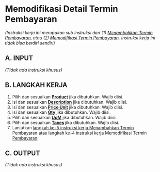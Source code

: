 # Memodifikasi Detail Termin Pembayaran

*(Instruksi kerja ini merupakan sub instruksi dari (1) [Menambahkan Termin Pembayaran](./menambahkan-termin.md), atau (2) [Memodifikasi Termin Pembayaran](./memodifikasi-termin.md). Instruksi kerja ini tidak bisa berdiri sendiri)*

## A. INPUT

*(Tidak ada instruksi khusus)*

## B. LANGKAH KERJA

1. Pilih dan sesuaikan **[Product](./penjelasan.md#field-product)** jika dibutuhkan. Wajib diisi.
3. Isi dan sesuaikan **[Description](./penjelasan.md#field-description)** jika dibutuhkan. Wajib diisi.
4. Isi dan sesuaikan **[Price Unit](./penjelasan.md#field-price-unit)** jika dibutuhkan. Wajib diisi.
5. Isi dan sesuaikan **[Qty](./penjelasan.md#field-qty)** jika dibutuhkan. Wajib diisi.
6. Pilih dan sesuaikan **[UoM](./penjelasan.md#field-uom)** jika dibutuhkan. Wajib diisi.
7. Pilih dan sesuaikan **[Taxes](./penjelasan.md#field-taxes)** jika dibutuhkan. Wajib diisi.
8. Lanjutkan [langkah ke-5 instruksi kerja Menambahkan Termin Pembayaran](./menambahkan-termin.md#l5) atau [langkah ke-4 instruksi kerja Memodifikasi Termin Pembayaran](./memodifikasi-termin.md#l4).

## C. OUTPUT

*(Tidak ada instruksi khusus)*
